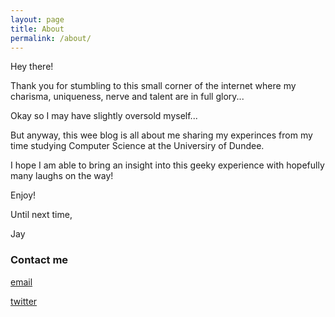 ```yaml
---
layout: page
title: About
permalink: /about/
---
```


Hey there! 

Thank you for stumbling to this small corner of the internet where my charisma, uniqueness, nerve and talent are in full glory...

Okay so I may have slightly oversold myself... 

But anyway, this wee blog is all about me sharing my experinces from my time studying Computer Science at the Universiry of Dundee.

I hope I am able to bring an insight into this geeky experience with hopefully many laughs on the way!

Enjoy!

Until next time, 

Jay

### Contact me

[email](mailto:jaysbennett97@gmail.com)

[twitter](https://twitter.com/jaysbennett_)
